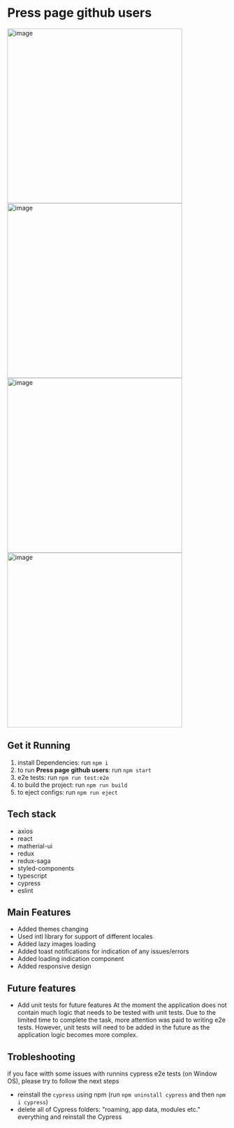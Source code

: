 # Press page github users
<img width="400" alt="image" src="https://user-images.githubusercontent.com/24418879/166885411-d72450a7-33e2-4fc8-8345-a5f16dba1973.png">
<img width="400" alt="image" src="https://user-images.githubusercontent.com/24418879/166885478-a716772b-7f25-49ae-83f1-204ca263b53c.png">
<img width="400" alt="image" src="https://user-images.githubusercontent.com/24418879/166885599-6f6faa3e-ec05-4ead-846c-6d2846093598.png">
<img width="400" alt="image" src="https://user-images.githubusercontent.com/24418879/166885866-37a6f567-a28d-46de-8e99-1749bfa735ac.png">


## Get it Running

1. install Dependencies: run `npm i`
2. to run **Press page github users**: run `npm start`
3. e2e tests: run `npm run test:e2e`
4. to build the project: run `npm run build`
5. to eject configs: run `npm run eject`

## Tech stack

- axios
- react
- matherial-ui
- redux
- redux-saga
- styled-components
- typescript
- cypress
- eslint

## Main Features

- Added themes changing
- Used intl library for support of different locales
- Added lazy images loading
- Added toast notifications for indication of any issues/errors
- Added loading indication component
- Added responsive design

## Future features

- Add unit tests for future features
  At the moment the application does not contain much logic that needs to be tested with unit tests. Due to the limited time to complete the task, more attention was paid to writing e2e tests. However, unit tests will need to be added in the future as the application logic becomes more complex.

## Trobleshooting

if you face witth some issues with runnins cypress e2e tests (on Window OS), please try to follow the next steps

- reinstall the `cypress` using npm (run `npm uninstall cypress` and then `npm i cypress`)
- delete all of Cypress folders: "roaming, app data, modules etc." everything and reinstall the Cypress
